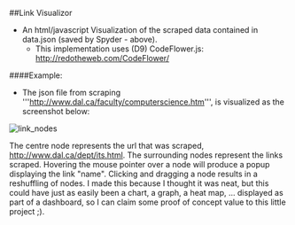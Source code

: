 ##Link Visualizor


- An html/javascript Visualization of the scraped data contained in data.json (saved by Spyder - above). 
  - This implementation uses (D9) CodeFlower.js: http://redotheweb.com/CodeFlower/
  
####Example:

  - The json file from scraping '''http://www.dal.ca/faculty/computerscience.htm''', is visualized as the screenshot below:

  ![link_nodes](https://cloud.githubusercontent.com/assets/2049888/4366866/9bc95cd0-42c7-11e4-88a3-e272e4d5335a.png)


The centre node represents the url that was scraped, http://www.dal.ca/dept/its.html. The surrounding nodes represent the links scraped. Hovering the mouse pointer over a node will produce a popup displaying the link "name". Clicking and dragging a node results in a reshuffling of nodes. I made this because I thought it was neat, but this could have just as easily been a chart, a graph, a heat map, ... displayed as part of a dashboard, so I can claim some proof of concept value to this little project ;).
